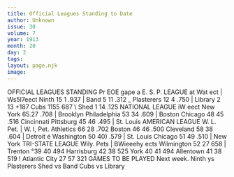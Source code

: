 ```yaml
---
title: Official Leagues Standing to Date
author: Unknown
issue: 30
volume: 7
year: 1913
month: 20
day: 2
tags:
layout: page.njk
image:
---
```

OFFICIAL LEAGUES STANDING Pr EOE gape a E. S. P. LEAGUE at Wat ect | Ws5l7eect Ninth 15 1 .937 | Band 5 11 .312 _ Plasterers 12 4 .750 | Library 2 13 +187 Cubs 1155 687 \ Shed 1 14 .125 NATIONAL LEAGUE iW eect New York 65.27 .708 | Brooklyn Philadelphia 53 34 .609 | Boston Chicago 48 45 .516 Cincinnati Pittsburg 45 46 .495 | St. Louis AMERICAN LEAGUE W. L. Pet. | W. I, Pet. Athletics 66 28 .702 Boston 46 46 .500 Cleveland 58 38 .604 | Detroit é Washington 50 40) .579 | St. Louis Chicago 51 49 .510 | New York TRI-STATE LEAGUE Wily. Pets | BWieeehy ects Wilmington 52 27 658 | Trenton °39 40 494 Harrisburg 42 38 525 York 40 41 494 Allentown 41 38 519 ! Atlantic City 27 57 321 GAMES TO BE PLAYED Next week. Ninth ys Plasterers Shed vs Band Cubs vs Library 



